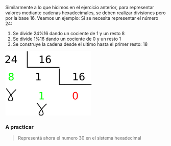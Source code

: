 Similarmente a lo que hicimos en el ejercicio anterior, para representar valores mediante cadenas hexadecimales, se deben realizar divisiones pero por la base 16. 
Veamos un ejemplo: Si se necesita representar el número 24:
1. Se divide 24%16 dando un cociente de 1 y un resto 8
2. Se divide 1%16 dando un cociente de 0 y un resto 1
3. Se construye la cadena desde el ultimo hasta el primer resto: 18

![](https://github.com/Orga-UNQ/mumuki-guia-bajo-nivel-sistemas-de-numeracion/blob/master/images/rephexa24.png?raw=true)

### A practicar
> Representá ahora el numero 30 en el sistema hexadecimal